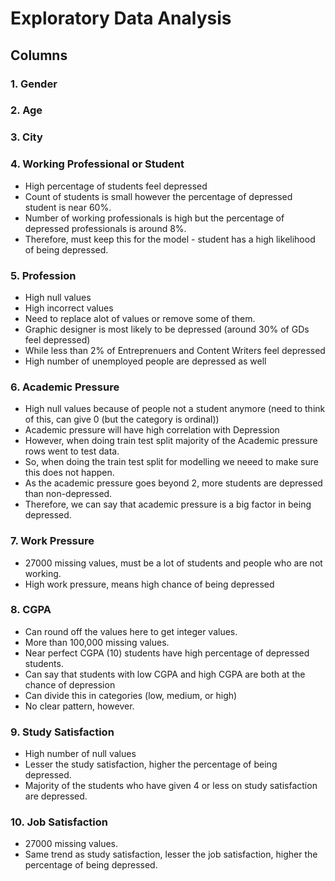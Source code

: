 # Exploratory Data Analysis

## Columns

### 1. Gender

### 2. Age

### 3. City

### 4. Working Professional or Student

- High percentage of students feel depressed
- Count of students is small however the percentage of depressed student is near 60%.
- Number of working professionals is high but the percentage of depressed professionals is around 8%.
- Therefore, must keep this for the model - student has a high likelihood of being depressed.

### 5. Profession

- High null values
- High incorrect values
- Need to replace alot of values or remove some of them.
- Graphic designer is most likely to be depressed (around 30% of GDs feel depressed)
- While less than 2% of Entreprenuers and Content Writers feel depressed
- High number of unemployed people are depressed as well

### 6. Academic Pressure

- High null values because of people not a student anymore (need to think of this, can give 0 (but the category is ordinal))
- Academic pressure will have high correlation with Depression
- However, when doing train test split majority of the Academic pressure rows went to test data.
- So, when doing the train test split for modelling we neeed to make sure this does not happen.
- As the academic pressure goes beyond 2, more students are depressed than non-depressed.
- Therefore, we can say that academic pressure is a big factor in being depressed.

### 7. Work Pressure

- 27000 missing values, must be a lot of students and people who are not working.
- High work pressure, means high chance of being depressed

### 8. CGPA

- Can round off the values here to get integer values.
- More than 100,000 missing values.
- Near perfect CGPA (10) students have high percentage of depressed students.
- Can say that students with low CGPA and high CGPA are both at the chance of depression
- Can divide this in categories (low, medium, or high)
- No clear pattern, however.

### 9. Study Satisfaction

- High number of null values
- Lesser the study satisfaction, higher the percentage of being depressed.
- Majority of the students who have given 4 or less on study satisfaction are depressed.


### 10. Job Satisfaction

- 27000 missing values.
- Same trend as study satisfaction, lesser the job satisfaction, higher the percentage of being depressed.



